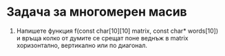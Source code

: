 # Задача за многомерен масив

1. Напишете функция f(const char[10][10] matrix, const char* words[10]) и връща колко от думите се срещат поне веднъж в matrix хоризонтално, вертикално или по диагонал.
